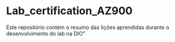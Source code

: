 # Lab_certification_AZ900
Este repositório contém o resumo das lições aprendidas durante o desenvolvimento do lab na DIO"
